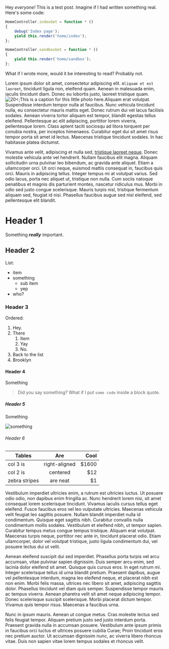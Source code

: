 Hey _everyone!_ This is a test post. Imagine if I had written something real. Here's some code:

```js
HomeController.indexGet = function * ()
{
	debug('Index page');
	yield this.render('home/index');
};

HomeController.sandboxGet = function * ()
{
	yield this.render('home/sandbox');
};
```

What if I wrote more, would it be interesting to read? Probably not.

Lorem ipsum dolor sit amet, consectetur adipiscing elit. `Aliquam et est laoreet`, tincidunt ligula non, eleifend quam. Aenean in malesuada enim, iaculis tincidunt diam. Donec eu lobortis justo, laoreet tristique quam. ![20<;This is a caption for this little photo here.](http://best-hd-wallpapers.com/images/rain-hd-desktop-background-9602.jpeg)Aliquam erat volutpat. Suspendisse interdum tempor nulla at faucibus. Nunc vehicula tincidunt nulla, eu consectetur mauris mattis eget. Donec rutrum dui vel lacus facilisis sodales. Aenean viverra tortor aliquam est tempor, blandit egestas tellus eleifend. Pellentesque ac elit adipiscing, porttitor lorem viverra, pellentesque lorem. Class aptent taciti sociosqu ad litora torquent per conubia nostra, per inceptos himenaeos. Curabitur eget dui sit amet risus tempor porta sit amet id lectus. Maecenas tristique tincidunt sodales. In hac habitasse platea dictumst.

Vivamus ante velit, adipiscing et nulla sed, [tristique laoreet neque](http://google.com). Donec molestie vehicula ante vel hendrerit. Nullam faucibus elit magna. Aliquam sollicitudin urna pulvinar leo bibendum, ac gravida ante aliquet. Etiam a ullamcorper orci. Ut orci neque, euismod mattis consequat in, faucibus quis orci. Mauris in adipiscing tellus. Integer tempus mi at volutpat varius. Sed odio lacus, porta nec aliquet ut, tristique non nulla. Cum sociis natoque penatibus et magnis dis parturient montes, nascetur ridiculus mus. Morbi in odio sed justo congue scelerisque. Mauris turpis nisl, tristique fermentum aliquam sed, feugiat id nisi. Phasellus faucibus augue sed nisl eleifend, sed pellentesque elit blandit.

# Header 1

Something ___really___ important.

## Header 2

List:
- item
- something
    - sub item
    - yep
- who?

### Header 3

Ordered:

1. Hey.
2. There
    1. Item
    1. Yay
    1. No.
3. Back to the list
4. Brooklyn

#### Header 4

Something

> Did you say something? What if I put `some code` inside a block quote.

##### Header 5

Something

![something](http://best-hd-wallpapers.com/images/rain-hd-desktop-background-9602.jpeg)

###### Header 6

| Tables        | Are           | Cool  |
| ------------- |:-------------:| -----:|
| col 3 is      | right-aligned | $1600 |
| col 2 is      | centered      |   $12 |
| zebra stripes | are neat      |    $1 |

Vestibulum imperdiet ultricies enim, a rutrum est ultricies luctus. Ut posuere odio odio, non dapibus enim fringilla ac. Nunc hendrerit lorem nisi, sit amet consequat lorem scelerisque tincidunt. Vivamus iaculis cursus tellus eget eleifend. Fusce faucibus eros vel leo vulputate ultricies. Maecenas vehicula velit feugiat leo sagittis posuere. Nullam blandit imperdiet nulla id condimentum. Quisque eget sagittis nibh. Curabitur convallis nulla condimentum mollis sodales. Vestibulum et eleifend nibh, ut tempor sapien. Curabitur tempus metus congue tempus tristique. Aliquam erat volutpat. Maecenas turpis neque, porttitor nec ante in, tincidunt placerat odio. Etiam ullamcorper, dolor vel volutpat tristique, justo ligula condimentum dui, vel posuere lectus dui ut velit.

Aenean eleifend suscipit dui sed imperdiet. Phasellus porta turpis vel arcu accumsan, vitae pulvinar sapien dignissim. Duis semper arcu enim, sed lacinia dolor eleifend sit amet. Quisque quis cursus eros. In eget rutrum mi. Integer scelerisque tellus id urna blandit pretium. Praesent dapibus, augue vel pellentesque interdum, magna leo eleifend neque, et placerat nibh est non enim. Morbi felis massa, ultrices nec libero sit amet, adipiscing sagittis dolor. Phasellus tincidunt vel diam quis semper. Suspendisse tempor mauris ac tempus viverra. Aenean pharetra velit sit amet neque adipiscing tempor. Donec scelerisque suscipit scelerisque. Morbi placerat dictum tempor. Vivamus quis tempor risus. Maecenas a faucibus urna.

Nunc in ipsum mauris. Aenean ut congue metus. Cras molestie lectus sed felis feugiat tempor. Aliquam pretium justo sed justo interdum porta. Praesent gravida nulla in accumsan posuere. Vestibulum ante ipsum primis in faucibus orci luctus et ultrices posuere cubilia Curae; Proin tincidunt eros nec pretium auctor. Ut accumsan dignissim nunc, ac viverra libero rhoncus vitae. Duis non sapien vitae lorem tempus sodales et rhoncus velit.
